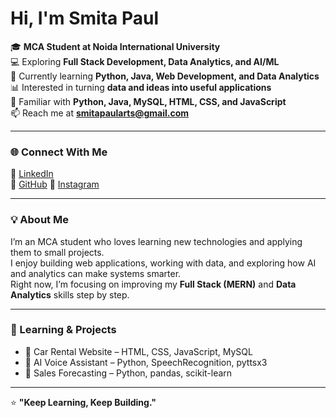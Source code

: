 # Hi, I'm Smita Paul 

🎓 **MCA Student at Noida International University**  
💻 Exploring **Full Stack Development, Data Analytics, and AI/ML**  
🌱 Currently learning **Python, Java, Web Development, and Data Analytics**   
📊 Interested in turning **data and ideas into useful applications**  
🧠 Familiar with **Python, Java, MySQL, HTML, CSS, and JavaScript**  
📫 Reach me at **smitapaularts@gmail.com**

---

### 🌐 Connect With Me
🔗 [LinkedIn](https://www.linkedin.com/in/smita-paul-51842134b)  
🐙 [GitHub](https://github.com/Smita-Pau)
🎨 [Instagram](https://www.instagram.com/smitapaul_05?igsh=M2xtYmNya29wZzkz)

---

### 💡 About Me
I’m an MCA student who loves learning new technologies and applying them to small projects.  
I enjoy building web applications, working with data, and exploring how AI and analytics can make systems smarter.  
Right now, I’m focusing on improving my **Full Stack (MERN)** and **Data Analytics** skills step by step.

---

### 📘 Learning & Projects
- 🔹 Car Rental Website – HTML, CSS, JavaScript, MySQL  
- 🔹 AI Voice Assistant – Python, SpeechRecognition, pyttsx3  
- 🔹 Sales Forecasting – Python, pandas, scikit-learn  


---

⭐ **"Keep Learning, Keep Building."**
